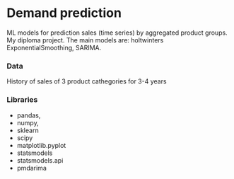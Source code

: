 # Demand prediction
ML models for prediction sales (time series) by aggregated product groups. My diploma project. The main models are: holtwinters ExponentialSmoothing, SARIMA.

### Data
History of sales of 3 product cathegories for 3-4 years


### Libraries
- pandas,
- numpy,
- sklearn
- scipy
- matplotlib.pyplot 
- statsmodels
- statsmodels.api
- pmdarima
